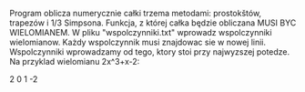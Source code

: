 Program oblicza numerycznie całki trzema metodami: prostokštów, trapezów i 1/3 Simpsona.
Funkcja, z której całka będzie obliczana MUSI BYC WIELOMIANEM. 
W pliku "wspolczynniki.txt" wprowadz wspolczynniki wielomianow.
Każdy wspolczynnik musi znajdowac sie w nowej linii. Wspolczynniki wprowadzamy od tego, ktory stoi przy najwyzszej potedze. Na przyklad wielomianu 2x^3+x-2:

2
0
1
-2